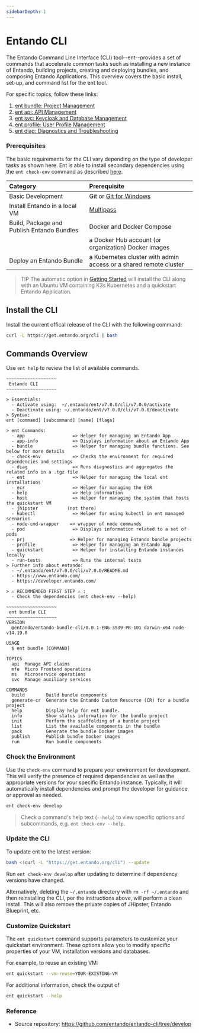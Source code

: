 ```yaml
---
sidebarDepth: 1
---
```


# Entando CLI

The Entando Command Line Interface (CLI) tool--ent--provides a set of commands that accelerate common tasks such as installing a new instance of Entando, building projects, creating and deploying bundles, and composing Entando Applications. This overview covers the basic install, set-up, and command list for the ent tool.

For specific topics, follow these links:
1. [ent bundle: Project Management](ent-bundle.md)
2. [ent api: API Management](ent-api.md)
3. [ent svc: Keycloak and Database Management](ent-svc.md)
4. [ent profile: User Profile Management](ent-profile.md)
5. [ent diag: Diagnostics and Troubleshooting](ent-diag.md)

### Prerequisites

The basic requirements for the CLI vary depending on the type of developer tasks as shown here. Ent is able to install secondary dependencies using the `ent check-env` command as described [here](#check-the-environment).

| Category | Prerequisite
| :- | :-
|Basic Development| Git or [Git for Windows](https://gitforwindows.org)
| Install Entando in a local VM | [Multipass](https://multipass.run/#install)
| Build, Package and Publish Entando Bundles | Docker and Docker Compose
| | a Docker Hub account (or organization) Docker images
| Deploy an Entando Bundle | a Kubernetes cluster with admin access or a shared remote cluster

>TIP
>The automatic option in [Getting Started](../getting-started/) will install the CLI along with an Ubuntu VM containing K3s Kubernetes and a quickstart Entando Application.


## Install the CLI
Install the current offical release of the CLI with the following command:
``` bash
curl -L https://get.entando.org/cli | bash
```

## Commands Overview
Use `ent help` to review the list of available commands.

```
~~~~~~~~~~~~~~~~~~~
 Entando CLI
~~~~~~~~~~~~~~~~~~~

> Essentials:
  - Activate using:  ~/.entando/ent/v7.0.0/cli/v7.0.0/activate
  - Deactivate using: ~/.entando/ent/v7.0.0/cli/v7.0.0/deactivate
> Syntax:
ent [command] [subcommand] [name] [flags]

> ent Commands:
  - app                  => Helper for managing an Entando App
  - app-info             => Displays information about an Entando App
  - bundle               => Helper for managing bundle functions. See below for more details
  - check-env            => Checks the environment for required dependencies and settings
  - diag                 => Runs diagnostics and aggregates the related info in a .tgz file
  - ent                  => Helper for managing the local ent installations
  - ecr                  => Helper for managing the ECR
  - help                 => Help information
  - host                 => Helper for managing the system that hosts the quickstart VM
  - jhipster           (not there)
  - kubectl              => Helper for using kubectl in ent managed scenarios
  - node-cmd-wrapper    => wrapper of node commands
  - pod                  => Displays information related to a set of pods
  - prj                 => Helper for managing Entando bundle projects
  - profile              => Helper for managing an Entando App
  - quickstart           => Helper for installing Entando instances locally
  - run-tests            => Runs the internal tests
> Further info about entando:
  - ~/.entando/ent/v7.0.0/cli/v7.0.0/README.md
  - https://www.entando.com/
  - https://developer.entando.com/

> ⚠ RECOMMENDED FIRST STEP ⚠ :
  - Check the dependencies (ent check-env --help)
```
```
~~~~~~~~~~~~~~~~~~~
 ent bundle CLI
~~~~~~~~~~~~~~~~~~~
VERSION
  @entando/entando-bundle-cli/0.0.1-ENG-3939-PR-101 darwin-x64 node-v14.19.0

USAGE
  $ ent bundle [COMMAND]

TOPICS
  api  Manage API claims
  mfe  Micro Frontend operations
  ms   Microservice operations
  svc  Manage auxiliary services

COMMANDS
  build        Build bundle components
  generate-cr  Generate the Entando Custom Resource (CR) for a bundle project
  help         Display help for ent bundle.
  info         Show status information for the bundle project
  init         Perform the scaffolding of a bundle project
  list         List the available components in the bundle
  pack         Generate the bundle Docker images
  publish      Publish bundle Docker images
  run          Run bundle components

```

 
### Check the Environment

Use the `check-env` command to prepare your environment for development. This will verify the presence of required dependencies as well as the appropriate versions for your specific Entando instance. Typically, it will automatically install dependencies and prompt the developer for guidance or approval as needed. 
``` bash
ent check-env develop
```
>Check a command's help text (`--help`) to view specific options and subcommands, e.g. `ent check-env --help`.

### Update the CLI
To update ent to the latest version:

``` sh
bash <(curl -L "https://get.entando.org/cli") --update
```

Run `ent check-env develop` after updating to determine if dependency versions have changed.

Alternatively, deleting the `~/.entando` directory with `rm -rf ~/.entando` and then reinstalling the CLI, per the instructions above, will perform a clean install. This will also remove the private copies of JHipster, Entando Blueprint, etc.

### Customize Quickstart
The `ent quickstart` command supports parameters to customize your quickstart environment. These options allow you to modify specific properties of your VM, installation versions and databases.

For example, to reuse an existing VM:
``` sh
ent quickstart --vm-reuse=YOUR-EXISTING-VM
```
For additional information, check the output of
``` sh
ent quickstart --help
```
<!--
  - api               => Add or remove an internal API claim on the given component
  - build             => Build components (mfe, ms) with a selector
  - generate-cr       => Generate Entando Custom Resource from a bundle project or from the Docker registry
  - init              => Initialize project folder structure and descriptor
  - list              => List project components (ms, mfe, epc)
  - mfe               => Add, initialize, or remove mfe project components
  - ms                => Add, initialize, or remove ms project components
  - pack              => Create distribution artifacts (Docker images)
  - publish           => Publish distribution artifacts to a Docker registry
  - run               => Run bundle components
  - svc               => Enable, disable, list, start, stop, restart, or show logs for a service for the bundle project
-->


### Reference
* Source repository: <https://github.com/entando/entando-cli/tree/develop>